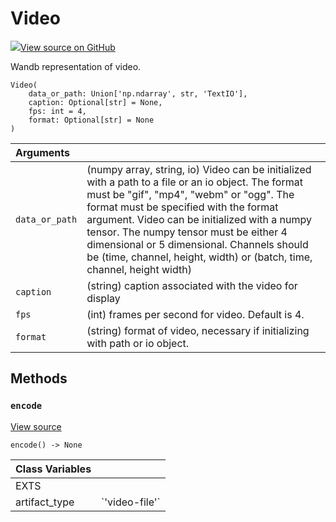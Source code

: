 # Video

[![](https://www.tensorflow.org/images/GitHub-Mark-32px.png)View source on GitHub](https://www.github.com/wandb/client/tree/7bbc4a4eac8eeb2bf37a62ce519e0de61c67eadf/wandb/sdk/data_types.py#L962-L1140)

Wandb representation of video.

```text
Video(
    data_or_path: Union['np.ndarray', str, 'TextIO'],
    caption: Optional[str] = None,
    fps: int = 4,
    format: Optional[str] = None
)
```

| Arguments |  |
| :--- | :--- |
|  `data_or_path` |  \(numpy array, string, io\) Video can be initialized with a path to a file or an io object. The format must be "gif", "mp4", "webm" or "ogg". The format must be specified with the format argument. Video can be initialized with a numpy tensor. The numpy tensor must be either 4 dimensional or 5 dimensional. Channels should be \(time, channel, height, width\) or \(batch, time, channel, height width\) |
|  `caption` |  \(string\) caption associated with the video for display |
|  `fps` |  \(int\) frames per second for video. Default is 4. |
|  `format` |  \(string\) format of video, necessary if initializing with path or io object. |

## Methods

### `encode` <a id="encode"></a>

[View source](https://www.github.com/wandb/client/tree/7bbc4a4eac8eeb2bf37a62ce519e0de61c67eadf/wandb/sdk/data_types.py#L1031-L1068)

```text
encode() -> None
```

| Class Variables |  |
| :--- | :--- |
|  EXTS |  |
|  artifact\_type |  \`'video-file'\` |

